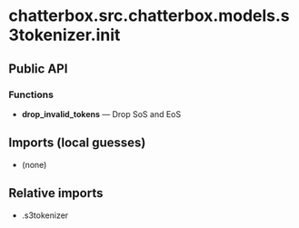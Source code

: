 # chatterbox.src.chatterbox.models.s3tokenizer.__init__

## Public API


### Functions
- **drop_invalid_tokens** — Drop SoS and EoS

## Imports (local guesses)
- (none)

## Relative imports
- .s3tokenizer